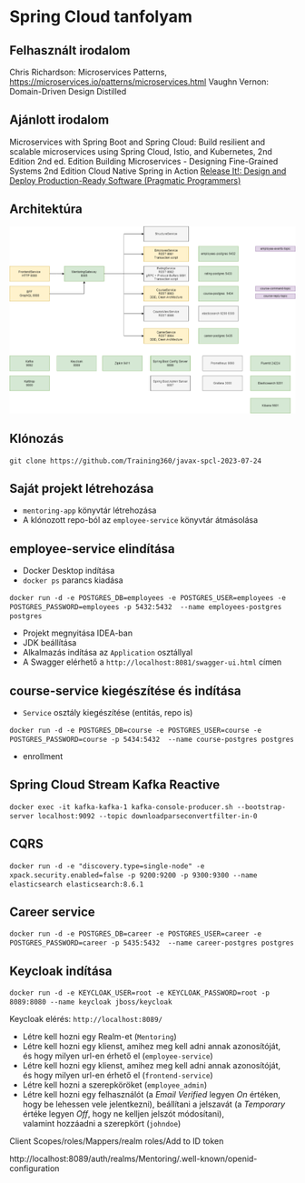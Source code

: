 # Spring Cloud tanfolyam

## Felhasznált irodalom

Chris Richardson: Microservices Patterns, https://microservices.io/patterns/microservices.html
Vaughn Vernon: Domain-Driven Design Distilled

## Ajánlott irodalom

Microservices with Spring Boot and Spring Cloud: Build resilient and scalable microservices using Spring Cloud, Istio, and Kubernetes, 2nd Edition 2nd ed. Edition
Building Microservices - Designing Fine-Grained Systems 2nd Edition
Cloud Native Spring in Action
[Release It!: Design and Deploy Production-Ready Software (Pragmatic Programmers)](https://www.amazon.com/Release-Design-Deploy-Production-Ready-Software/dp/1680502395/ref=sr_1_15?keywords=continuous+delivery&qid=1677850778&s=books&sprefix=conti%2Cstripbooks-intl-ship%2C181&sr=1-15)

## Architektúra

![Architektúra](architektura-abra.png)

## Klónozás

```shell
git clone https://github.com/Training360/javax-spcl-2023-07-24
```

## Saját projekt létrehozása

* `mentoring-app` könyvtár létrehozása
* A klónozott repo-ból az `employee-service` könyvtár átmásolása

## employee-service elindítása

* Docker Desktop indítása
* `docker ps` parancs kiadása

```shell
docker run -d -e POSTGRES_DB=employees -e POSTGRES_USER=employees -e POSTGRES_PASSWORD=employees -p 5432:5432  --name employees-postgres postgres
```

* Projekt megnyitása IDEA-ban
* JDK beállítása
* Alkalmazás indítása az `Application` osztállyal
* A Swagger elérhető a `http://localhost:8081/swagger-ui.html` címen

## course-service kiegészítése és indítása

* `Service` osztály kiegészítése (entitás, repo is)

```shell
docker run -d -e POSTGRES_DB=course -e POSTGRES_USER=course -e POSTGRES_PASSWORD=course -p 5434:5432  --name course-postgres postgres
```

* enrollment

## Spring Cloud Stream Kafka Reactive

```
docker exec -it kafka-kafka-1 kafka-console-producer.sh --bootstrap-server localhost:9092 --topic downloadparseconvertfilter-in-0
```

## CQRS

```shell
docker run -d -e "discovery.type=single-node" -e xpack.security.enabled=false -p 9200:9200 -p 9300:9300 --name elasticsearch elasticsearch:8.6.1
```

## Career service

```shell
docker run -d -e POSTGRES_DB=career -e POSTGRES_USER=career -e POSTGRES_PASSWORD=career -p 5435:5432  --name career-postgres postgres
```

## Keycloak indítása

```shell
docker run -d -e KEYCLOAK_USER=root -e KEYCLOAK_PASSWORD=root -p 8089:8080 --name keycloak jboss/keycloak
```

Keycloak elérés: `http://localhost:8089/`

* Létre kell hozni egy Realm-et (`Mentoring`)
* Létre kell hozni egy klienst, amihez meg kell adni annak azonosítóját, <br /> és hogy milyen url-en érhető el (`employee-service`)
* Létre kell hozni egy klienst, amihez meg kell adni annak azonosítóját, <br /> és hogy milyen url-en érhető el (`frontend-service`)
* Létre kell hozni a szerepköröket (`employee_admin`)
* Létre kell hozni egy felhasználót (a _Email Verified_ legyen _On_ értéken, hogy be lehessen vele jelentkezni), 
  beállítani a jelszavát (a _Temporary_ értéke legyen _Off_, hogy ne kelljen jelszót módosítani), <br /> valamint hozzáadni a szerepkört (`johndoe`)


Client Scopes/roles/Mappers/realm roles/Add to ID token

http://localhost:8089/auth/realms/Mentoring/.well-known/openid-configuration